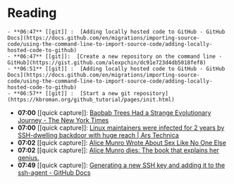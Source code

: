 # Reading
	- **06:47** [[git]] :  [Adding locally hosted code to GitHub - GitHub Docs](https://docs.github.com/en/migrations/importing-source-code/using-the-command-line-to-import-source-code/adding-locally-hosted-code-to-github)
	- **06:47** [[git]]:  [Create a new repository on the command line · GitHub](https://gist.github.com/alexpchin/dc91e723d4db5018fef8)
	- **06:51** [[git]] :  [Adding locally hosted code to GitHub - GitHub Docs](https://docs.github.com/en/migrations/importing-source-code/using-the-command-line-to-import-source-code/adding-locally-hosted-code-to-github)
	- **06:57** [[git]] :  [Start a new git repository](https://kbroman.org/github_tutorial/pages/init.html)
- **07:00** [[quick capture]]:  [Baobab Trees Had a Strange Evolutionary Journey - The New York Times](https://www.nytimes.com/2024/05/15/science/baobab-trees-evolution.html)
- **07:00** [[quick capture]]:  [Linux maintainers were infected for 2 years by SSH-dwelling backdoor with huge reach | Ars Technica](https://arstechnica.com/security/2024/05/ssh-backdoor-has-infected-400000-linux-servers-over-15-years-and-keeps-on-spreading/)
- **07:02** [[quick capture]]:  [Alice Munro Wrote About Sex Like No One Else](https://www.vulture.com/article/alice-munro-death-appraisal.html)
- **07:02** [[quick capture]]:  [Alice Munro dies: The book that explains her genius.](https://slate.com/culture/2024/05/alice-munro-dead-best-books-stories-nobel.html)
- **07:49** [[quick capture]]:  [Generating a new SSH key and adding it to the ssh-agent - GitHub Docs](https://docs.github.com/en/authentication/connecting-to-github-with-ssh/generating-a-new-ssh-key-and-adding-it-to-the-ssh-agent)